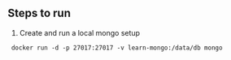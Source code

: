 ## Steps to run 

1. Create and run a local mongo setup

```
 docker run -d -p 27017:27017 -v learn-mongo:/data/db mongo
```